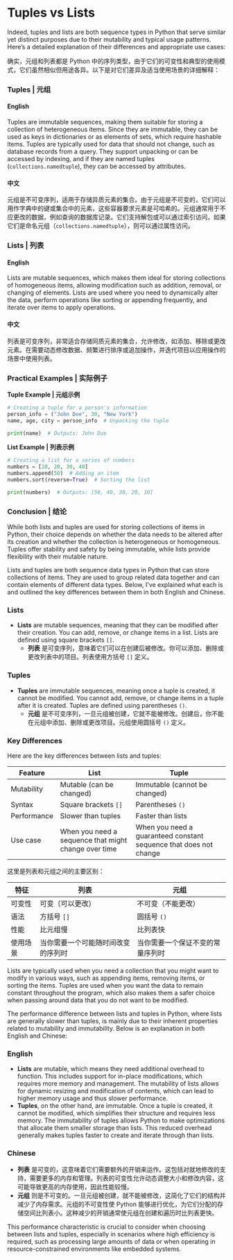 # Tuples vs Lists
Indeed, tuples and lists are both sequence types in Python that serve similar yet distinct purposes due to their mutability and typical usage patterns. Here’s a detailed explanation of their differences and appropriate use cases:

确实，元组和列表都是 Python 中的序列类型，由于它们的可变性和典型的使用模式，它们虽然相似但用途各异。以下是对它们差异及适当使用场景的详细解释：

### Tuples | 元组

#### English
Tuples are immutable sequences, making them suitable for storing a collection of heterogeneous items. Since they are immutable, they can be used as keys in dictionaries or as elements of sets, which require hashable items. Tuples are typically used for data that should not change, such as database records from a query. They support unpacking or can be accessed by indexing, and if they are named tuples (`collections.namedtuple`), they can be accessed by attributes.

#### 中文
元组是不可变序列，适用于存储异质元素的集合。由于元组是不可变的，它们可以用作字典中的键或集合中的元素，这些容器要求元素是可哈希的。元组通常用于不应更改的数据，例如查询的数据库记录。它们支持解包或可以通过索引访问，如果它们是命名元组（`collections.namedtuple`），则可以通过属性访问。

### Lists | 列表

#### English
Lists are mutable sequences, which makes them ideal for storing collections of homogeneous items, allowing modification such as addition, removal, or changing of elements. Lists are used where you need to dynamically alter the data, perform operations like sorting or appending frequently, and iterate over items to apply operations.

#### 中文
列表是可变序列，非常适合存储同质元素的集合，允许修改，如添加、移除或更改元素。在需要动态修改数据、频繁进行排序或追加操作，并迭代项目以应用操作的场景中使用列表。

### Practical Examples | 实际例子

**Tuple Example | 元组示例**

```python
# Creating a tuple for a person's information
person_info = ("John Doe", 30, "New York")
name, age, city = person_info  # Unpacking the tuple

print(name)  # Outputs: John Doe
```

**List Example | 列表示例**

```python
# Creating a list for a series of numbers
numbers = [10, 20, 30, 40]
numbers.append(50)  # Adding an item
numbers.sort(reverse=True)  # Sorting the list

print(numbers)  # Outputs: [50, 40, 30, 20, 10]
```

### Conclusion | 结论

While both lists and tuples are used for storing collections of items in Python, their choice depends on whether the data needs to be altered after its creation and whether the collection is heterogeneous or homogeneous. Tuples offer stability and safety by being immutable, while lists provide flexibility with their mutable nature.

Lists and tuples are both sequence data types in Python that can store collections of items. They are used to group related data together and can contain elements of different data types. Below, I've explained what each is and outlined the key differences between them in both English and Chinese.

### Lists
- **Lists** are mutable sequences, meaning that they can be modified after their creation. You can add, remove, or change items in a list. Lists are defined using square brackets `[]`.
  - **列表** 是可变序列，意味着它们可以在创建后被修改。你可以添加、删除或更改列表中的项目。列表使用方括号 `[]` 定义。

### Tuples
- **Tuples** are immutable sequences, meaning once a tuple is created, it cannot be modified. You cannot add, remove, or change items in a tuple after it is created. Tuples are defined using parentheses `()`.
  - **元组** 是不可变序列，一旦元组被创建，它就不能被修改。创建后，你不能在元组中添加、删除或更改项目。元组使用圆括号 `()` 定义。

### Key Differences
Here are the key differences between lists and tuples:

| Feature           | List                        | Tuple                      |
|-------------------|-----------------------------|----------------------------|
| Mutability        | Mutable (can be changed)    | Immutable (cannot be changed) |
| Syntax            | Square brackets `[]`        | Parentheses `()`           |
| Performance       | Slower than tuples          | Faster than lists          |
| Use case          | When you need a sequence that might change over time | When you need a guaranteed constant sequence that does not change |

这里是列表和元组之间的主要区别：

| 特征             | 列表                          | 元组                          |
|-----------------|-------------------------------|------------------------------|
| 可变性            | 可变（可以更改）                   | 不可变（不能更改）                |
| 语法             | 方括号 `[]`                     | 圆括号 `()`                   |
| 性能             | 比元组慢                         | 比列表快                       |
| 使用场景           | 当你需要一个可能随时间改变的序列时     | 当你需要一个保证不变的常量序列时 |

Lists are typically used when you need a collection that you might want to modify in various ways, such as appending items, removing items, or sorting the items. Tuples are used when you want the data to remain constant throughout the program, which also makes them a safer choice when passing around data that you do not want to be modified.

The performance difference between lists and tuples in Python, where lists are generally slower than tuples, is mainly due to their inherent properties related to mutability and immutability. Below is an explanation in both English and Chinese:

### English
- **Lists** are mutable, which means they need additional overhead to function. This includes support for in-place modifications, which requires more memory and management. The mutability of lists allows for dynamic resizing and modification of contents, which can lead to higher memory usage and thus slower performance.
- **Tuples**, on the other hand, are immutable. Once a tuple is created, it cannot be modified, which simplifies their structure and requires less memory. The immutability of tuples allows Python to make optimizations that allocate them smaller storage than lists. This reduced overhead generally makes tuples faster to create and iterate through than lists.

### Chinese
- **列表** 是可变的，这意味着它们需要额外的开销来运作。这包括对就地修改的支持，需要更多的内存和管理。列表的可变性允许动态调整大小和修改内容，这可能导致更高的内存使用，因此性能较慢。
- **元组** 则是不可变的。一旦元组被创建，就不能被修改，这简化了它们的结构并减少了内存需求。元组的不可变性使 Python 能够进行优化，为它们分配的存储空间比列表小。这种减少的开销通常使元组在创建和遍历时比列表更快。

This performance characteristic is crucial to consider when choosing between lists and tuples, especially in scenarios where high efficiency is required, such as processing large amounts of data or when operating in resource-constrained environments like embedded systems.
